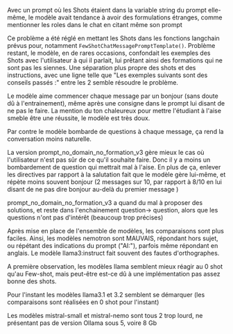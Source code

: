 Avec un prompt où les Shots étaient dans la variable string du prompt elle-même,
le modèle avait tendance à avoir des formulations étranges, comme mentionner les roles dans le chat en citant même son prompt

Ce problème a été réglé en mettant les Shots dans les fonctions langchain prévus pour, notamment ```FewShotChatMessagePromptTemplate()```. Problème restant, le modèle, en de rares occasions, confondait les exemples des Shots avec l'utilisateur à qui il parlait, lui prêtant ainsi des formations qui ne sont pas les siennes. 
Une séparation plus propre des shots et des instructions, avec une ligne telle que "Les exemples suivants sont des conseils passés :" entre les 2 semble résoudre le problème.

Le modèle aime commencer chaque message par un bonjour (sans doute dû à l'entrainement), même après une consigne dans le prompt lui disant de ne pas le faire. La mention du ton chaleureux pour mettre l'étudiant à l'aise smeble être une réussite, le modèle est très doux.

Par contre le modèle bombarde de questions à chaque message, ça rend la conversation moins naturelle.

La version prompt_no_domain_no_formation_v3 gère mieux le cas où l'utilisateur n'est pas sûr de ce qu'il souhaite faire.
Donc il y a moins un bombardement de question qui mettrait mal à l'aise. En plus de ça, enlever les directives par
rapport à la salutation fait que le modèle gère lui-même, et répète moins souvent bonjour (2 messages sur 10, par rapport à 8/10 en lui disant de ne pas dire bonjour au-delà du premier message
)

prompt_no_domain_no_formation_v3 a quand du mal à proposer des solutions, et reste dans l'enchainement question-> question,
alors que les questions n'ont pas d'intérêt (beaucoup trop précises)


Après mise en place de l'ensemble de modèles, les comparaisons sont plus faciles. Ainsi, les modèles nemotron sont MAUVAIS, répondant hors sujet, ou répétant des indications du prompt ("AI:"), parfois même répondant en anglais. Le modèle llama3:instruct fait souvent des fautes d'orthographes.

A première observation, les modèles llama semblent mieux réagir au 0 shot qu'au Few-shot, mais peut-être est-ce dû à une implémentation pas assez bonne des shots.

Pour l'instant les modèles llama3.1 et 3.2 semblent se démarquer (les comparaisons sont réalisées en 0 shot pour l'instant)

Les modèles mistral-small et mistral-nemo sont tous 2 trop lourd, ne présentant pas de version Ollama sous 5, voire 8 Gb
